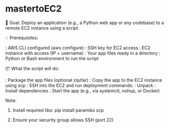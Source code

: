 # mastertoEC2
🔧 Goal:
   Deploy an application (e.g., a Python web app or any codebase) to a remote EC2 instance using a script.

💡 Prerequisites:

: AWS CLI configured (aws configure)
: SSH key for EC2 access
: EC2 instance with access (IP + username)
: Your app files ready in a directory
: Python or Bash environment to run the script 

📦 What the script will do:

: Package the app files (optional zip/tar)
: Copy the app to the EC2 instance using scp
: SSH into the EC2 and run deployment commands:
: Unpack
: Install dependencies
: Start the app (e.g., via systemctl, nohup, or Docker)

Note:

1. Install required libs: pip install paramiko scp

2. Ensure your security group allows SSH (port 22)


